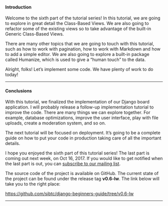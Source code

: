 <h4 id="introduction">Introduction</h4>

<p>Welcome to the sixth part of the tutorial series! In this tutorial, we are going to explore in great detail the
Class-Based Views. We are also going to refactor some of the existing views so to take advantage of the built-in
Generic Class-Based Views.</p>

<p>There are many other topics that we are going to touch with this tutorial, such as how to work with pagination,
how to work with Markdown and how to add a simple editor. We are also going to explore a built-in package called
Humanize, which is used to give a “human touch” to the data.</p>

<p>Alright, folks! Let’s implement some code. We have plenty of work to do today!</p>

<hr />

<h4 id="conclusions">Conclusions</h4>

<p>With this tutorial, we finalized the implementation of our Django board application. I will probably release a follow-up
implementation tutorial to improve the code. There are many things we can explore together. For example, database
optimizations, improve the user interface, play with file uploads, create a moderation system, and so on.</p>

<p>The next tutorial will be focused on deployment. It’s going to be a complete guide on how to put your code in
production taking care of all the important details.</p>

<p>I hope you enjoyed the sixth part of this tutorial series! The last part is coming out next week, on Oct 16, 2017.
If you would like to get notified when the last part is out, you can <a href="http://eepurl.com/b0gR51" target="_blank">subscribe to our mailing list</a>.</p>

<p>The source code of the project is available on GitHub. The current state of the project can be found under the release
tag <strong>v0.6-lw</strong>. The link below will take you to the right place:</p>

<p><a href="https://github.com/sibtc/django-beginners-guide/tree/v0.6-lw" target="_blank">https://github.com/sibtc/django-beginners-guide/tree/v0.6-lw</a></p>

<hr />
